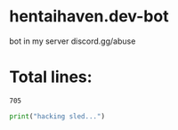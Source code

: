 # hentaihaven.dev-bot
bot in my server discord.gg/abuse

# Total lines:
`705`

```py
print("hacking sled...")
```
